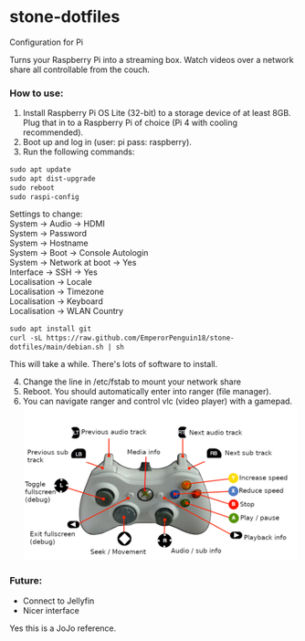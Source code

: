 # stone-dotfiles
Configuration for Pi

Turns your Raspberry Pi into a streaming box. Watch videos over a network share all controllable from the couch.

### How to use:
1. Install Raspberry Pi OS Lite (32-bit) to a storage device of at least 8GB. Plug that in to a Raspberry Pi of choice (Pi 4 with cooling recommended).
2. Boot up and log in (user: pi pass: raspberry).
3. Run the following commands:
```
sudo apt update
sudo apt dist-upgrade
sudo reboot
sudo raspi-config
```
Settings to change:  
System -> Audio -> HDMI  
System -> Password  
System -> Hostname  
System -> Boot -> Console Autologin  
System -> Network at boot -> Yes  
Interface -> SSH -> Yes  
Localisation -> Locale  
Localisation -> Timezone  
Localisation -> Keyboard  
Localisation -> WLAN Country
```
sudo apt install git
curl -sL https://raw.github.com/EmperorPenguin18/stone-dotfiles/main/debian.sh | sh
```
This will take a while. There's lots of software to install.

4. Change the line in /etc/fstab to mount your network share
5. Reboot. You should automatically enter into ranger (file manager).
6. You can navigate ranger and control vlc (video player) with a gamepad.
![alt text](https://raw.githubusercontent.com/EmperorPenguin18/stone-dotfiles/main/diagram.png)

### Future:
- Connect to Jellyfin
- Nicer interface

Yes this is a JoJo reference.
